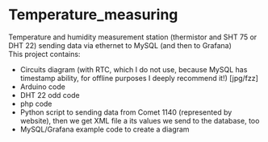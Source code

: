 # Temperature_measuring
Temperature and humidity measurement station (thermistor and SHT 75 or DHT 22) sending data via ethernet to MySQL (and then to Grafana)<br />
This project contains:<br />
- Circuits diagram (with RTC, which I do not use, because MySQL has timestamp ability, for offline purposes I deeply recommend it!) [jpg/fzz]<br />
- Arduino code<br />
- DHT 22 odd code<br />
- php code<br />
- Python script to sending data from Comet 1140 (represented by website), then we get XML file a its values we send to the database, too<br />
- MySQL/Grafana example code to create a diagram<br />

